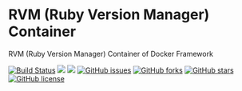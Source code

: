 # RVM (Ruby Version Manager) Container
RVM (Ruby Version Manager) Container of Docker Framework

[![Build Status](https://travis-ci.org/dockerframework/rvm.svg?branch=master)](https://travis-ci.org/dockerframework/rvm) [![](https://images.microbadger.com/badges/image/dockerframework/rvm:16.04-2.6.1.svg)](https://microbadger.com/images/dockerframework/rvm:16.04-2.6.1 "Layers") [![](https://images.microbadger.com/badges/version/dockerframework/rvm:16.04-2.6.1.svg)](https://microbadger.com/images/dockerframework/rvm:16.04-2.6.1 "Version") [![GitHub issues](https://img.shields.io/github/issues/dockerframework/rvm.svg)](https://github.com/dockerframework/rvm/issues) [![GitHub forks](https://img.shields.io/github/forks/dockerframework/rvm.svg)](https://github.com/dockerframework/rvm/network) [![GitHub stars](https://img.shields.io/github/stars/dockerframework/rvm.svg)](https://github.com/dockerframework/rvm/stargazers) [![GitHub license](https://img.shields.io/badge/license-MIT-blue.svg)](https://raw.githubusercontent.com/dockerframework/rvm/master/LICENSE)

